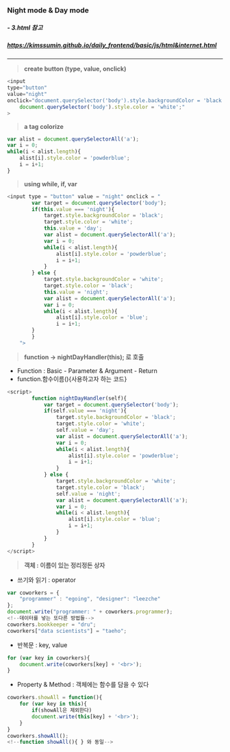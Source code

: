 ### Night mode & Day mode

##### - 3.html 참고
##### https://kimssumin.github.io/daily_frontend/basic/js/html&internet.html

---

> <b>create button (type, value, onclick)</b>

```javascript
<input
type="button"
value="night"
onclick="document.querySelector('body').style.backgroundColor = 'black';
    document.querySelector('body').style.color = 'white';"
>
```

> <b>a tag colorize</b>

```javascript
var alist = document.querySelectorAll('a');
var i = 0;
while(i < alist.length){
    alist[i].style.color = 'powderblue';
    i = i+1;
}
```

> <b>using while, if, var</b>

```javascript
<input type = "button" value = "night" onclick = "
        var target = document.querySelector('body');
        if(this.value === 'night'){
            target.style.backgroundColor = 'black';
            target.style.color = 'white';
            this.value = 'day';
            var alist = document.querySelectorAll('a');
            var i = 0;
            while(i < alist.length){
                alist[i].style.color = 'powderblue';
                i = i+1;
            }
        } else {
            target.style.backgroundColor = 'white';
            target.style.color = 'black';
            this.value = 'night';
            var alist = document.querySelectorAll('a');
            var i = 0;
            while(i < alist.length){
                alist[i].style.color = 'blue';
                i = i+1;
        }
        }
    ">
```

> <b>function -> nightDayHandler(this); 로 호출</b>

- Function : Basic - Parameter & Argument - Return
- function.함수이름(){사용하고자 하는 코드}

```javascript
<script>
        function nightDayHandler(self){
            var target = document.querySelector('body');
            if(self.value === 'night'){
                target.style.backgroundColor = 'black';
                target.style.color = 'white';
                self.value = 'day';
                var alist = document.querySelectorAll('a');
                var i = 0;
                while(i < alist.length){
                    alist[i].style.color = 'powderblue';
                    i = i+1;
                }
            } else {
                target.style.backgroundColor = 'white';
                target.style.color = 'black';
                self.value = 'night';
                var alist = document.querySelectorAll('a');
                var i = 0;
                while(i < alist.length){
                    alist[i].style.color = 'blue';
                    i = i+1;
                }
            }
        }
</script>
```

> <b>객체 : 이름이 있는 정리정돈 상자</b>

- 쓰기와 읽기 : operator</b>

```javascript
var coworkers = {
    "programmer" : "egoing", "designer": "leezche"
};
document.write("programmer: " + coworkers.programmer);
<!--데이터를 넣는 또다른 방법들-->
coworkers.bookkeeper = "dru";
coworkers["data scientists"] = "taeho";
```

- 반복문 : key, value

```javascript
for (var key in coworkers){
    document.write(coworkers[key] + '<br>');
}
```

- Property & Method : 객체에는 함수를 담을 수 있다

```javascript
coworkers.showAll = function(){
    for (var key in this){
        if(showAll은 제외한다)
        document.write(this[key] + '<br>');
    }
}
coworkers.showAll();
<!--function showAll(){ } 와 동일-->
```
